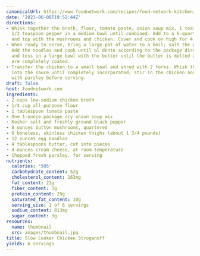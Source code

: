 ```yaml
---
canonicalUrl: https://www.foodnetwork.com/recipes/food-network-kitchen/slow-cooker-chicken-stroganoff-5536626
date: '2023-06-08T19:52:44Z'
directions:
- Whisk together the broth, flour, tomato paste, onion soup mix, 1 teaspoon salt and
  1/2 teaspoon pepper in a medium bowl until combined. Add to a 6-quart slow cooker
  and top with the mushrooms and chicken. Cover and cook on high for 4 hours.
- When ready to serve, bring a large pot of water to a boil; salt the water generously.
  Add the noodles and cook until al dente according to the package directions. Drain
  and toss in a large bowl with the butter until the butter is melted and the noodles
  are completely coated.
- Transfer the chicken to a small bowl and shred with 2 forks. Whisk the cream cheese
  into the sauce until completely incorporated; stir in the chicken and noodles. Top
  with parsley before serving.
draft: false
host: foodnetwork.com
ingredients:
- 2 cups low-sodium chicken broth
- 1/4 cup all-purpose flour
- 1 tablespoon tomato paste
- One 1-ounce package dry onion soup mix
- Kosher salt and freshly ground black pepper
- 8 ounces button mushrooms, quartered
- 6 boneless, skinless chicken thighs (about 1 3/4 pounds)
- 12 ounces egg noodles
- 4 tablespoons butter, cut into pieces
- 4 ounces cream cheese, at room temperature
- Chopped fresh parsley, for serving
nutrients:
  calories: '505'
  carbohydrate_content: 52g
  cholesterol_content: 163mg
  fat_content: 21g
  fiber_content: 3g
  protein_content: 29g
  saturated_fat_content: 10g
  serving_size: 1 of 6 servings
  sodium_content: 813mg
  sugar_content: 3g
resources:
  name: thumbnail
  src: images/thumbnail.jpg
title: Slow Cooker Chicken Stroganoff
yields: 6 servings
---
```

